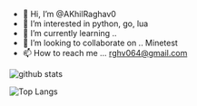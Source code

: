 - 👋 Hi, I’m @AKhilRaghav0
- 👀 I’m interested in python, go, lua
- 🌱 I’m currently learning .. 
- 💞️ I’m looking to collaborate on .. Minetest
- 📫 How to reach me ... rghv064@gmail.com


![github stats](https://github-readme-stats.vercel.app/api?username=TechDudie&show_icons=true&include_all_commits=true&theme=dark&cache_seconds=3200)

![Top Langs](https://github-readme-stats.vercel.app/api/top-langs/?username=TechDudie&theme=dark&layout=compact&hide_title=false)

<!---
AKhilRaghav0/AKhilRaghav0 is a ✨ special ✨ repository because its `README.md` (this file) appears on your GitHub profile.
You can click the Preview link to take a look at your changes.
--->
